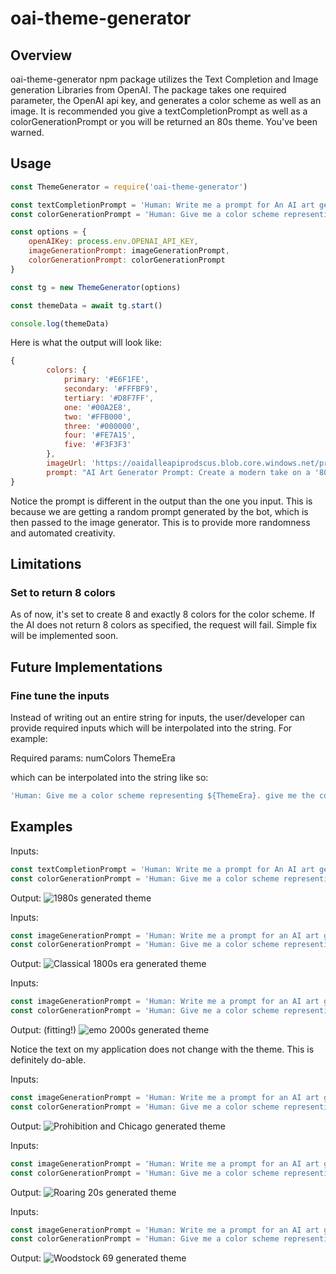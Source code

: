 # oai-theme-generator

## Overview
oai-theme-generator npm package utilizes the Text Completion and Image generation Libraries from OpenAI. The package takes one required parameter, the OpenAI api key, and generates a color scheme as well as an image. It is recommended you give a textCompletionPrompt as well as a colorGenerationPrompt or you will be returned an 80s theme. You've been warned.

## Usage

```javascript
const ThemeGenerator = require('oai-theme-generator')

const textCompletionPrompt = 'Human: Write me a prompt for An AI art generator. Generate a prompt that is based on the 1980s in the United States',
const colorGenerationPrompt = 'Human: Give me a color scheme representing the 1980s in the United States. give me the colors in Hex Values and give me 8 colors, the first 3 I can use for a background and the other 5 for styling'

const options = {
    openAIKey: process.env.OPENAI_API_KEY,
    imageGenerationPrompt: imageGenerationPrompt,
    colorGenerationPrompt: colorGenerationPrompt
}

const tg = new ThemeGenerator(options)

const themeData = await tg.start()

console.log(themeData)
```

Here is what the output will look like:

```javascript
{
        colors: {
            primary: '#E6F1FE',
            secondary: '#FFFBF9',
            tertiary: '#D8F7FF',
            one: '#00A2E8',
            two: '#FFB000',
            three: '#000000',
            four: '#FE7A15',
            five: '#F3F3F3'
        },
        imageUrl: 'https://oaidalleapiprodscus.blob.core.windows.net/private/org-DTAU4THvdIQUI5xyxSYHxNI7/user-x5DaR3qcy8hDSFwmbFupi5CD/img-BmRqJhXgwoEBMvIoKh5V9FHy.png?st=2023-01-22T19%3A34%3A14Z&se=2023-01-22T21%3A34%3A14Z&sp=r&sv=2021-08-06&sr=b&rscd=inline&rsct=image/png&skoid=6aaadede-4fb3-4698-a8f6-684d7786b067&sktid=a48cca56-e6da-484e-a814-9c849652bcb3&skt=2023-01-22T18%3A48%3A51Z&ske=2023-01-23T18%3A48%3A51Z&sks=b&skv=2021-08-06&sig=UifRV9JfggnaNGqpSCgSTCqbBRD17W92Gz6QfB3ENJ8%3D',
        prompt: "AI Art Generator Prompt: Create a modern take on a '80s pop culture icon that reflects the vibrant and retro aesthetics of the decade."
}
```

Notice the prompt is different in the output than the one you input. This is because we are getting a random prompt generated by the bot, which is then passed to the image generator. This is to provide more randomness and automated creativity.

## Limitations

### Set to return 8 colors

As of now, it's set to create 8 and exactly 8 colors for the color scheme. If the AI does not return 8 colors as specified, the request will fail. Simple fix will be implemented soon.

## Future Implementations

### Fine tune the inputs 

Instead of writing out an entire string for inputs, the user/developer can provide required inputs which will be interpolated into the string. For example:

Required params:
numColors
ThemeEra

which can be interpolated into the string like so:

```javascript
'Human: Give me a color scheme representing ${ThemeEra}. give me the colors in Hex Values and give me ${numColors} colors'
```

## Examples

Inputs:
```javascript
const textCompletionPrompt = 'Human: Write me a prompt for An AI art generator. Generate a prompt that is based on the 1980s in the United States',
const colorGenerationPrompt = 'Human: Give me a color scheme representing the 1980s in the United States. give me the colors in Hex Values and give me 8 colors, the first 3 I can use for a background and the other 5 for styling'
```

Output:
![1980s generated theme](https://raw.githubusercontent.com/foleyb25/theme-generator-npm/main/images/1980s.png)

Inputs:
```javascript
const imageGenerationPrompt = 'Human: Write me a prompt for an AI art generator. Write a prompt that is based on the 1800s classical era in the europe'
const colorGenerationPrompt = 'Human: Give me a color scheme representing the 1800s classical era in Europe. give me the colors in Hex Values and give me 8 colors, the first 3 I can use for a background and the other 5 for styling'
```

Output:
![Classical 1800s era generated theme](https://raw.githubusercontent.com/foleyb25/theme-generator-npm/main/images/classical_1800s.png)

Inputs:
```javascript
const imageGenerationPrompt = 'Human: Write me a prompt for an AI art generator. Write a prompt that is based on the emo punk rock phase of the early 2000s era in the united states'
const colorGenerationPrompt = 'Human: Give me a color scheme representing the early 2000s era emo punk rock phase in the United States. give me the colors in Hex Values and give me 8 colors, the first 3 I can use for a background and the other 5 for styling'
```

Output:
(fitting!)
![emo 2000s generated theme](https://raw.githubusercontent.com/foleyb25/theme-generator-npm/main/images/emo_2000s.png)

Notice the text on my application does not change with the theme. This is definitely do-able.

Inputs:
```javascript
const imageGenerationPrompt = 'Human: Write me a prompt for an AI art generator. Write a prompt that is based on prohibition and gangsters of chicago.'
const colorGenerationPrompt = 'Human: Give me a color scheme representing prohibition and gangsters of chicago. give me the colors in Hex Values and give me 8 colors, the first 3 I can use for a background and the other 5 for styling'
```

Output:
![Prohibition and Chicago generated theme](https://raw.githubusercontent.com/foleyb25/theme-generator-npm/main/images/prohibition_chicago.png)

Inputs:
```javascript
const imageGenerationPrompt = 'Human: Write me a prompt for an AI art generator. Write a prompt that is based on the roaring 1920s era in the united states'
const colorGenerationPrompt = 'Human: Give me a color scheme representing the roaring 1920s era in the United States. give me the colors in Hex Values and give me 8 colors, the first 3 I can use for a background and the other 5 for styling'
```

Output:
![Roaring 20s generated theme](https://raw.githubusercontent.com/foleyb25/theme-generator-npm/main/images/roaring_20s.png)

Inputs:
```javascript
const imageGenerationPrompt = 'Human: Write me a prompt for an AI art generator. Write a prompt that is based on woodstock music festival in 1969.'
const colorGenerationPrompt = 'Human: Give me a color scheme representing Woodstock music festival in 1969. give me the colors in Hex Values and give me 8 colors, the first 3 I can use for a background and the other 5 for styling'
```

Output:
![Woodstock 69 generated theme](https://raw.githubusercontent.com/foleyb25/theme-generator-npm/main/images/woodstock_69.png)